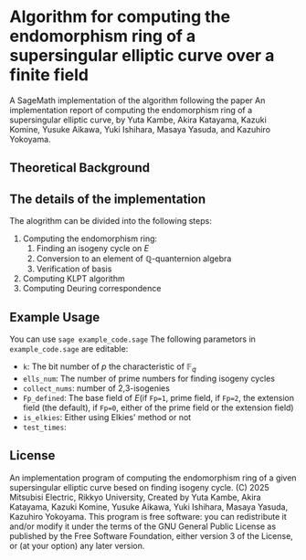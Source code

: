 <!-- (仮)日本語版  
# 超特異楕円曲線の自己準同型環計算アルゴリズム
有限体 $\mathbb{F}_q$上の超特異楕円曲線 $E$の自己準同型環 $\mathrm{End}(E)$の基底計算のコードを紹介する.  
本コードは~~で提案されたものの実装したものである.
## 理論的説明
詳細は~~を参照.
## 実装の説明
本コードは以下の3つのステップに分けることができる:
1. End環計算:
    1. 同種写像サイクル探索:
    1. 四元数代数の元への変換:
    1. 極大整環であるかの判定:
2. KLPTアルゴリズム計算:
3. Deuring対応の計算

## テストコードについて
テストコードは`sage test_end_calc.sage`で実行可能である.   
編集可能なパラメータは以下の通りである:
- `k`: $\mathbb{F}_q$の標数 $p$のビット数
- `ells_num`: サイクルの次数に用いる素数の数
- `collect_nums`: 2,3-isogenyの数
- `Fp_defined`: 基礎体(`Fp=1`なら素体, `Fp=2`なら拡大体, `Fp=0`なら制限なし)
- `D`: 
- `is_elkies`: Elkies素数の利用の有無
- `test_times`: 実行回数 -->

# Algorithm for computing the endomorphism ring of a supersingular elliptic curve over a finite field
A SageMath implementation of the algorithm following the paper An implementation report of computing the endomorphism ring of a supersingular elliptic curve, by Yuta Kambe, Akira Katayama, Kazuki Komine, Yusuke Aikawa, Yuki Ishihara, Masaya Yasuda, and Kazuhiro Yokoyama.
## Theoretical Background

## The details of the implementation
The alogrithm can be divided into the following steps:
1. Computing the endomorphism ring:
    1. Finding an isogeny cycle on $E$
    1. Conversion to an element of $\mathbb{Q}$-quanternion algebra
    1. Verification of basis
2. Computing KLPT algorithm
3. Computing Deuring correspondence

## Example Usage
You can use `sage example_code.sage`
The following parametors in `example_code.sage` are editable:
- `k`: The bit number of $p$ the characteristic of $\mathbb{F}_q$
- `ells_num`: The number of prime numbers for finding isogeny cycles 
- `collect_nums`: number of 2,3-isogenies
- `Fp_defined`: The base field of $E$(if `Fp=1`, prime field, if `Fp=2`, the extension field (the default), if `Fp=0`, either of the prime field or the extension field)
- `is_elkies`: Either using Elkies' method or not
- `test_times`:

## License
An implementation program of computing the endomorphism ring of a given supersingular elliptic curve besed on finding isogeny cycle.
(C) 2025 Mitsubisi Electric, Rikkyo University, Created by Yuta Kambe, Akira Katayama, Kazuki Komine, Yusuke Aikawa, Yuki Ishihara, Masaya Yasuda, Kazuhiro Yokoyama.
This program is free software: you can redistribute it and/or modify it under the terms of the GNU General Public License as published by the Free Software Foundation, either version 3 of the License, or (at your option) any later version.
